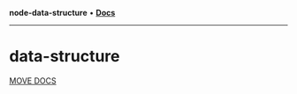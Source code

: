**node-data-structure** • [**Docs**](modules.md)

***

# data-structure

[MOVE DOCS](https://nextjs-github-blog.vercel.app/repository-markdown-viewer/data-structure/docs/index/README.md)
